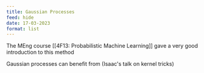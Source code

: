 ```yaml
---
title: Gaussian Processes
feed: hide
date: 17-03-2023
format: list
---
```



The MEng course [[4F13: Probabilistic Machine Learning]] gave a very good introduction to this method

Gaussian processes can benefit from (Isaac's talk on kernel tricks)